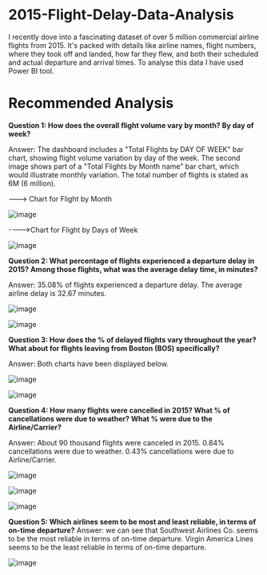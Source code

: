 # 2015-Flight-Delay-Data-Analysis

I recently dove into a fascinating dataset of over 5 million commercial airline flights from 2015. It's packed with details like airline names, flight numbers, where they took off and landed, how far they flew, and both their scheduled and actual departure and arrival times. To analyse this data I have used Power BI tool.

# Recommended Analysis
**Question 1: How does the overall flight volume vary by month? By day of week?**

Answer: The dashboard includes a "Total Flights by DAY OF WEEK" bar chart, showing flight volume variation by day of the week. The second image shows part of a "Total Flights by Month name" bar chart, which would illustrate monthly variation. The total number of flights is stated as 6M (6 million).

---> Chart for Flight by Month

![image](https://github.com/user-attachments/assets/3ec0092e-5018-45c1-864d-cea443047c59)

---->Chart for Flight by Days of Week

![image](https://github.com/user-attachments/assets/df4cb367-8783-47f7-b8d4-79c1eff4613e)

**Question 2: What percentage of flights experienced a departure delay in 2015? Among those flights, what was the average delay time, in minutes?**

Answer: 35.08% of flights experienced a departure delay. The average airline delay is 32.67 minutes. 

![image](https://github.com/user-attachments/assets/135c1099-644d-4f8a-849d-0b4e9287b7c1)

![image](https://github.com/user-attachments/assets/40dce572-0818-4257-8685-5e12415fe0e9)

**Question 3: How does the % of delayed flights vary throughout the year? What about for flights leaving from Boston (BOS) specifically?**

Answer: Both charts have been displayed below.

![image](https://github.com/user-attachments/assets/5c35f3f1-a5f1-4e82-81e3-692931a0e13f)


![image](https://github.com/user-attachments/assets/6d342d29-9f9a-487c-b8f9-a2024547a8d2)

**Question 4: How many flights were cancelled in 2015? What % of cancellations were due to weather? What % were due to the Airline/Carrier?**  

Answer: About 90 thousand flights were canceled in 2015. 0.84% cancellations were due to weather. 0.43% cancellations were due to Airline/Carrier.

![image](https://github.com/user-attachments/assets/e8f84d16-a1cf-4d69-9ba9-48ef01aa0acc)

![image](https://github.com/user-attachments/assets/94c38283-ab1b-4557-b037-175c4111f68c)

![image](https://github.com/user-attachments/assets/3a2a3fda-ea00-491d-8761-90dafa2fd147)


**Question 5: Which airlines seem to be most and least reliable, in terms of on-time departure?**
Answer: we can see that Southwest Airlines Co. seems to be the most reliable in terms of on-time departure. Virgin America Lines seems to be the least reliable in terms of on-time departure.

![image](https://github.com/user-attachments/assets/5cf5542f-cac4-4bd2-b066-4e8312989f3b)
